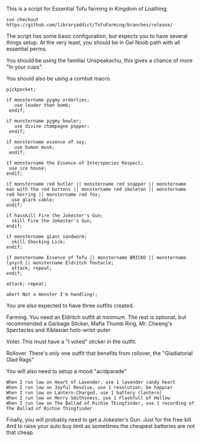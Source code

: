This is a script for Essential Tofu farming in Kingdom of Loathing.

```text
svn checkout https://github.com/libraryaddict/TofuFarming/branches/release/
```

The script has some basic configuration, but expects you to have several things setup. At the very least, you should be in Gel Noob path with all essential perms.

You should be using the familiar Unspeakachu, this gives a chance of more "In your cups".

You should also be using a combat macro.

```text
pickpocket;

if monstername pygmy orderlies;
   use louder than bomb;
 endif;

if monstername pygmy bowler; 
   use divine champagne popper; 
 endif;

if monstername essence of soy;
   use human musk;
 endif;

if monstername the Essence of Interspecies Respect;
 use ice house; 
endif;

if monstername red butler || monstername red snapper || monstername man with the red buttons || monstername red skeleton || monstername red herring || monstername red fox;
  use glark cable;
endif;

if hasskill Fire the Jokester's Gun;
  skill Fire the Jokester's Gun;
endif;

if monstername giant sandworm;
  skill Shocking Lick;
endif;

if monstername Essence of Tofu || monstername BRICKO || monstername lynyrd || monstername Eldritch Tentacle;
  attack; repeat;
endif;

attack; repeat;

abort Not a monster I'm handling!;
```

You are also expected to have three outfits created.

Farming. You need an Eldritch outfit at minimum. The rest is optional, but recommended a Garbage Sticker, Mafia Thumb Ring, Mr. Cheeng's Spectacles and Xiblaxian holo-wrist-puter

Voter. This must have a "I voted" sticker in the outfit.

Rollover. There's only one outfit that benefits from rollover, the "Gladiatorial Glad Rags"


You will also need to setup a mood "acidparade"

```text
When I run low on Heart of Lavender, use 1 lavender candy heart
When I run low on Joyful Resolve, use 1 resolution: be happier
When I run low on Lantern-Charged, use 1 battery (lantern)
When I run low on Merry Smithsness, use 1 Flaskfull of Hollow
When I run low on The Ballad of Richie Thingfinder, use 1 recording of The Ballad of Richie Thingfinder
```

Finally, you will probably need to get a Jokester's Gun. Just for the free kill. And to raise your auto buy limit as sometimes the cheapest batteries are not that cheap.
